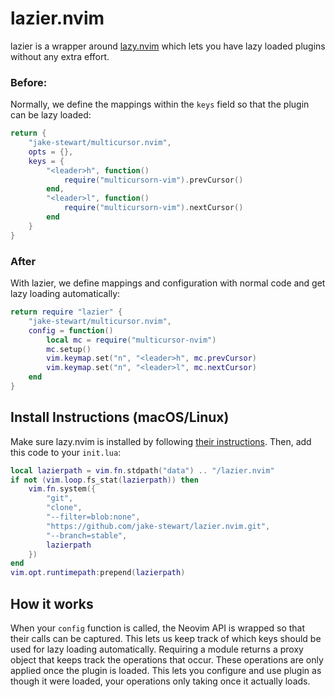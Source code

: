 # lazier.nvim
lazier is a wrapper around [lazy.nvim](https://lazy.folke.io/) which lets you
have lazy loaded plugins without any extra effort.

### Before:
Normally, we define the mappings within the `keys` field so that the plugin
can be lazy loaded:

```lua
return {
    "jake-stewart/multicursor.nvim",
    opts = {},
    keys = {
        "<leader>h", function()
            require("multicursorn-vim").prevCursor()
        end,
        "<leader>l", function()
            require("multicursorn-vim").nextCursor()
        end
    }
}
```

### After
With lazier, we define mappings and configuration with normal code and get
lazy loading automatically: 

```lua
return require "lazier" {
    "jake-stewart/multicursor.nvim",
    config = function()
        local mc = require("multicursor-nvim")
        mc.setup()
        vim.keymap.set("n", "<leader>h", mc.prevCursor)
        vim.keymap.set("n", "<leader>l", mc.nextCursor)
    end
}
```

## Install Instructions (macOS/Linux)
Make sure lazy.nvim is installed by following
[their instructions](https://lazy.folke.io/installation).
Then, add this code to your `init.lua`:

```lua
local lazierpath = vim.fn.stdpath("data") .. "/lazier.nvim"
if not (vim.loop.fs_stat(lazierpath)) then
    vim.fn.system({
        "git",
        "clone",
        "--filter=blob:none",
        "https://github.com/jake-stewart/lazier.nvim.git",
        "--branch=stable",
        lazierpath
    })
end
vim.opt.runtimepath:prepend(lazierpath)
```

## How it works
When your `config` function is called, the Neovim API is wrapped so that
their calls can be captured. This lets us keep track of which keys should be
used for lazy loading automatically. Requiring a module returns a proxy
object that keeps track the operations that occur. These operations are only
applied once the plugin is loaded. This lets you configure and use plugin as
though it were loaded, your operations only taking once it actually loads.
